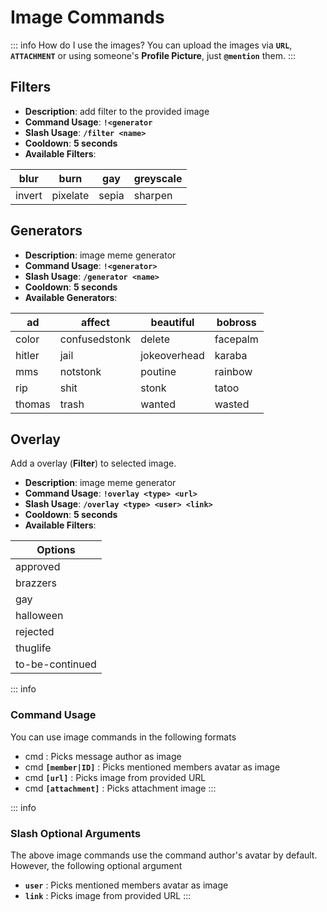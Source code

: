
# Image Commands

::: info How do I use the images?
You can upload the images via **`URL`**, **`ATTACHMENT`** or using someone's **Profile Picture**, just **`@mention`** them.
:::

## Filters

* **Description**: add filter to the provided image
* **Command Usage**: **`!<generator`**
* **Slash Usage**: **`/filter <name>`**
* **Cooldown**: **5 seconds**
* **Available Filters**:

| blur   | burn     | gay   | greyscale |
| ------ | -------- | ----- | --------- |
| invert | pixelate | sepia | sharpen   |

## Generators

* **Description**: image meme generator
* **Command Usage**: **`!<generator>`**
* **Slash Usage**: **`/generator <name>`**
* **Cooldown**: **5 seconds**
* **Available Generators**:

| ad     | affect        | beautiful    | bobross  |
| ------ | ------------- | ------------ | -------- |
| color  | confusedstonk | delete       | facepalm |
| hitler | jail          | jokeoverhead | karaba   |
| mms    | notstonk      | poutine      | rainbow  |
| rip    | shit          | stonk        | tatoo    |
| thomas | trash         | wanted       | wasted   |

## Overlay

Add a overlay (**Filter**) to selected image.

* **Description**: image meme generator
* **Command Usage**: **`!overlay <type> <url>`**
* **Slash Usage**: **`/overlay <type> <user> <link>`**
* **Cooldown**: **5 seconds**
* **Available Filters**:


| Options         |
| --------------- |
| approved        |    
| brazzers        |
| gay             |
| halloween       |
| rejected        |
| thuglife        |
| to-be-continued |


::: info

### Command Usage

You can use image commands in the following formats

* cmd : Picks message author as image
* cmd **`[member|ID]`** : Picks mentioned members avatar as image
* cmd **`[url]`** : Picks image from provided URL
* cmd **`[attachment]`** : Picks attachment image
:::

::: info

### Slash Optional Arguments

The above image commands use the command author's avatar by default. However, the following optional argument

* **`user`** : Picks mentioned members avatar as image
* **`link`** : Picks image from provided URL
:::